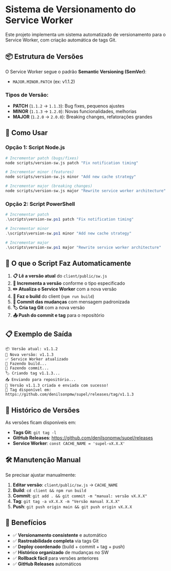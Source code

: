 # Sistema de Versionamento do Service Worker

Este projeto implementa um sistema automatizado de versionamento para o Service Worker, com criação automática de tags Git.

## 📦 Estrutura de Versões

O Service Worker segue o padrão **Semantic Versioning (SemVer)**:
- `MAJOR.MINOR.PATCH` (ex: v1.1.2)

### Tipos de Versão:
- **PATCH** (`1.1.2` → `1.1.3`): Bug fixes, pequenos ajustes
- **MINOR** (`1.1.3` → `1.2.0`): Novas funcionalidades, melhorias
- **MAJOR** (`1.2.0` → `2.0.0`): Breaking changes, refatorações grandes

## 🚀 Como Usar

### Opção 1: Script Node.js
```bash
# Incrementar patch (bugs/fixes)
node scripts/version-sw.js patch "Fix notification timing"

# Incrementar minor (features)
node scripts/version-sw.js minor "Add new cache strategy"

# Incrementar major (breaking changes)
node scripts/version-sw.js major "Rewrite service worker architecture"
```

### Opção 2: Script PowerShell
```powershell
# Incrementar patch
.\scripts\version-sw.ps1 patch "Fix notification timing"

# Incrementar minor
.\scripts\version-sw.ps1 minor "Add new cache strategy"

# Incrementar major
.\scripts\version-sw.ps1 major "Rewrite service worker architecture"
```

## 🔄 O que o Script Faz Automaticamente

1. **📋 Lê a versão atual** do `client/public/sw.js`
2. **🔢 Incrementa a versão** conforme o tipo especificado
3. **✏️ Atualiza o Service Worker** com a nova versão
4. **🔨 Faz o build** do client (`npm run build`)
5. **📝 Commit das mudanças** com mensagem padronizada
6. **🏷️ Cria tag Git** com a nova versão
7. **📤 Push do commit e tag** para o repositório

## 📋 Exemplo de Saída

```
📦 Versão atual: v1.1.2
🚀 Nova versão: v1.1.3
✅ Service Worker atualizado
🔨 Fazendo build...
📝 Fazendo commit...
🏷️ Criando tag v1.1.3...
📤 Enviando para repositório...
🎉 Versão v1.1.3 criada e enviada com sucesso!
🔗 Tag disponível em: https://github.com/denilsonpmw/supel/releases/tag/v1.1.3
```

## 📝 Histórico de Versões

As versões ficam disponíveis em:
- **Tags Git**: `git tag -l`
- **GitHub Releases**: https://github.com/denilsonpmw/supel/releases
- **Service Worker**: `const CACHE_NAME = 'supel-vX.X.X'`

## 🛠️ Manutenção Manual

Se precisar ajustar manualmente:

1. **Editar versão**: `client/public/sw.js` → `CACHE_NAME`
2. **Build**: `cd client && npm run build`
3. **Commit**: `git add . && git commit -m "manual: versão vX.X.X"`
4. **Tag**: `git tag -a vX.X.X -m "Versão manual X.X.X"`
5. **Push**: `git push origin main && git push origin vX.X.X`

## 🎯 Benefícios

- ✅ **Versionamento consistente** e automático
- ✅ **Rastreabilidade completa** via tags Git
- ✅ **Deploy coordenado** (build + commit + tag + push)
- ✅ **Histórico organizado** de mudanças no SW
- ✅ **Rollback fácil** para versões anteriores
- ✅ **GitHub Releases** automáticos
